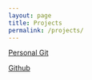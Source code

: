 ```yaml
---
layout: page
title: Projects
permalink: /projects/
---
```


[Personal Git](https://git.speice.io)

[Github](https://github.com/bspeice)
